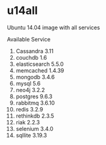 # u14all
Ubuntu 14.04 image with all services

Available Service
  1.  Cassandra 3.11
  2.  couchdb 1.6
  3.  elasticsearch 5.5.0
  4.  memcached 1.4.39
  5.  mongodb 3.4.6
  6.  mysql 5.6
  7.  neo4j 3.2.2
  8.  postgres 9.6.3
  9.  rabbitmq 3.6.10
 10.  redis 3.2.9
 11.  rethinkdb 2.3.5
 12.  riak 2.2.3
 13.  selenium 3.4.0
 14.  sqllite 3.19.3


